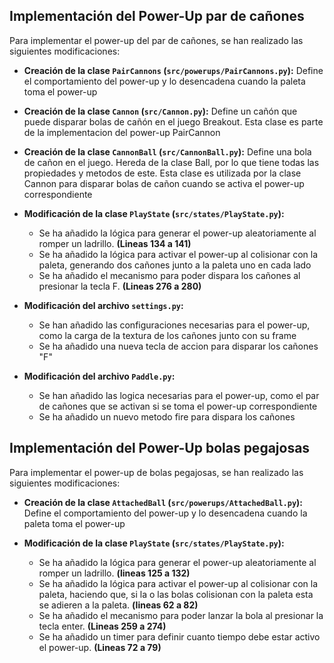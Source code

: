 ## Implementación del Power-Up par de cañones

Para implementar el power-up del par de cañones, se han realizado las siguientes modificaciones:

*   **Creación de la clase `PairCannons` (`src/powerups/PairCannons.py`):** Define el comportamiento del power-up y lo desencadena cuando la paleta toma el power-up

*   **Creación de la clase `Cannon` (`src/Cannon.py`):** Define un cañón que puede disparar bolas de cañón en el juego Breakout. Esta clase es parte de la implementacion del power-up PairCannon

*   **Creación de la clase `CannonBall` (`src/CannonBall.py`):** Define una bola de cañon en el juego. Hereda de la clase Ball, por lo que tiene todas las propiedades y metodos de este. Esta clase es utilizada por la clase Cannon para disparar bolas de cañon cuando se activa el power-up correspondiente

*   **Modificación de la clase `PlayState` (`src/states/PlayState.py`):**
    *   Se ha añadido la lógica para generar el power-up aleatoriamente al romper un ladrillo. **(Lineas 134 a 141)**
    *   Se ha añadido la lógica para activar el power-up al colisionar con la paleta, generando dos cañones junto a la paleta uno en cada lado
    *   Se ha añadido el mecanismo para poder dispara los cañones al presionar la tecla F. **(Lineas 276 a 280)**

*   **Modificación del archivo `settings.py`:** 
    *   Se han añadido las configuraciones necesarias para el power-up, como la carga de la textura de los cañones junto con su frame
    *   Se ha añadido una nueva tecla de accion para disparar los cañones "F" 

*   **Modificación del archivo `Paddle.py`:** 
    *   Se han añadido las logica necesarias para el power-up, como el par de cañones que se activan si se toma el power-up correspondiente
    *   Se ha añadido un nuevo metodo fire para dispara los cañones

## Implementación del Power-Up bolas pegajosas

Para implementar el power-up de bolas pegajosas, se han realizado las siguientes modificaciones:

*   **Creación de la clase `AttachedBall` (`src/powerups/AttachedBall.py`):** Define el comportamiento del power-up y lo desencadena cuando la paleta toma el power-up

*   **Modificación de la clase `PlayState` (`src/states/PlayState.py`):**
    *   Se ha añadido la lógica para generar el power-up aleatoriamente al romper un ladrillo. **(lineas 125 a 132)**
    *   Se ha añadido la lógica para activar el power-up al colisionar con la paleta, haciendo que, si la o las bolas colisionan con la paleta esta se adieren a la paleta. **(lineas 62 a 82)**
    *   Se ha añadido el mecanismo para poder lanzar la bola al presionar la tecla enter. **(Lineas 259 a 274)**
    *   Se ha añadido un timer para definir cuanto tiempo debe estar activo el power-up. **(Lineas 72 a 79)**

